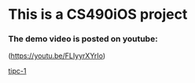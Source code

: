 # This is a CS490iOS project

### The demo video is posted on youtube:

(https://youtu.be/FLIyyrXYrIo)

[tipc-1](http://i.imgur.com/8JsJInq.gifv)
